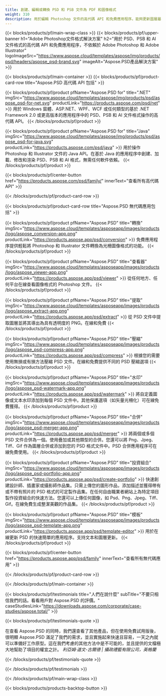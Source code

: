 ```yaml
---
title: 創建、編輯或轉換 PSD 和 PSB 文件為 PDF 和圖像格式
weight: 310
description: 用於編輯​​ Photoshop 文件的高代碼 API 和免費應用程序。能夠更新圖層屬性，添加水印旋轉比例翻轉裁剪抖動光柵轉換。
---
```


{{< blocks/products/pf/main-wrap-class >}}
{{< blocks/products/pf/upper-banner h1="Adobe Photoshop文件格式解決方案" h2="用於 PSD、PSB 和 AI 文件格式的高代碼 API 和免費應用程序，不依賴於 Adob​​e Photoshop 和 Adob​​e Illustrator" logoImageSrc="https://www.aspose.cloud/templates/aspose/img/products/psd/headers/aspose_psd-brand.svg" imageAlt="Aspose.PSD產品解決方案" >}}

{{< blocks/products/pf/main-container >}}
{{< blocks/products/pf/product-card-row title="Aspose.PSD 高代碼 API 包括" >}}

{{< blocks/products/pf/product pfName="Aspose.PSD for" title=".NET" imgSrc="https://www.aspose.cloud/templates/aspose/img/products/psd/aspose_psd-for-net.svg" productLink="https://products.aspose.com/psd/net" >}}
用於 Windows 窗體、ASP.NET、WPF、WCF 或任何類型的基於 .NET Framework 2.0 或更高版本的應用程序中的 PSD、PSB 和 AI 文件格式操作的高代碼 API。
{{< /blocks/products/pf/product >}}

{{< blocks/products/pf/product pfName="Aspose.PSD for" title="Java" imgSrc="https://www.aspose.cloud/templates/aspose/img/products/psd/aspose_psd-for-java.svg" productLink="https://products.aspose.com/psd/java" >}}
用於操作 Photoshop 和 Illustrator 文件的 Java API。在基於 Java 的應用程序中創建、加載、修改和渲染 PSD、PSB 和 AI 格式，無需任何軟件依賴。
{{< /blocks/products/pf/product >}}

{{< blocks/products/pf/center-button href="https://products.aspose.com/psd/family/" innerText="查看所有高代碼API" >}}

{{< /blocks/products/pf/product-card-row >}}

{{< blocks/products/pf/product-card-row title="Aspose.PSD 無代碼應用包括" >}}

{{< blocks/products/pf/product pfName="Aspose.PSD" title="轉換" imgSrc="https://www.aspose.cloud/templates/asposeapp/images/products/logo/aspose_conversion-app.png" productLink="https://products.aspose.app/psd/conversion" >}}
免費應用程序提供輕鬆將 Photoshop 和 Illustrator 文件轉換為光柵圖像格式的功能。
{{< /blocks/products/pf/product >}}

{{< blocks/products/pf/product pfName="Aspose.PSD" title="查看器" imgSrc="https://www.aspose.cloud/templates/asposeapp/images/products/logo/aspose_viewer-app.png" productLink="https://products.aspose.app/psd/viewer" >}}
從任何地方、任何平台在線查看圖像格式的 Photoshop 文件。
{{< /blocks/products/pf/product >}}

{{< blocks/products/pf/product pfName="Aspose.PSD" title="提取" imgSrc="https://www.aspose.cloud/templates/asposeapp/images/products/logo/aspose_extract-app.png" productLink="https://products.aspose.app/psd/extract" >}}
從 PSD 文件中提取圖層並將其導出為具有透明度的 PNG。在線和免費
{{< /blocks/products/pf/product >}}

{{< blocks/products/pf/product pfName="Aspose.PSD" title="壓縮" imgSrc="https://www.aspose.cloud/templates/asposeapp/images/products/logo/aspose_psd-compress-app.png" productLink="https://products.aspose.app/psd/compress" >}}
根據您的需要使用無損或有損方法壓縮 PSD 文件。在線和免費提供不同的 PSD 壓縮選項
{{< /blocks/products/pf/product >}}

{{< blocks/products/pf/product pfName="Aspose.PSD" title="水印" imgSrc="https://www.aspose.cloud/templates/asposeapp/images/products/logo/aspose_psd-watermark-app.png" productLink="https://products.aspose.app/psd/watermark" >}}
將自定義圖像或文本水印添加到每個 PSD 文件中。其他保護選項（如矢量光柵化）可在線免費獲得。
{{< /blocks/products/pf/product >}}

{{< blocks/products/pf/product pfName="Aspose.PSD" title="合併" imgSrc="https://www.aspose.cloud/templates/asposeapp/images/products/logo/aspose_psd-merger-app.png" productLink="https://products.aspose.app/psd/merger" >}}
將兩個或多個 PSD 文件合併為一個。使用疊加或其他類型的合併。您還可以將 Png、Jpeg、Tiff、Gif 作為圖層合併或添加到您的 PSD 格式文件中。PSD 合併應用程序可在線免費使用。
{{< /blocks/products/pf/product >}}

{{< blocks/products/pf/product pfName="Aspose.PSD" title="投資組合" imgSrc="https://www.aspose.cloud/templates/asposeapp/images/products/logo/aspose_psd-portfolio-app.png" productLink="https://products.aspose.app/psd/create-portfolio" >}}
快速創建設計師、插畫家或攝影師作品集。只需上傳您的圖形作品，添加描述並獲得帶有或不帶有照片的 PSD 格式的可定製作品集。在任何自由職業者網站上為特定項目製作投資組合的快速方法。您還可以上傳任何圖像，如 Psd、Png、Jpeg、Tiff、Gif。在線免費生成整潔美觀的作品集。
{{< /blocks/products/pf/product >}}

{{< blocks/products/pf/product pfName="Aspose.PSD" title="模板" imgSrc="https://www.aspose.cloud/templates/asposeapp/images/products/logo/aspose_psd-template-app.png" productLink="https://products.aspose.app/psd/template-editor" >}}
用於在線更新 PSD 的快速簡單的應用程序。支持文本和圖層更新。
{{< /blocks/products/pf/product >}}

{{< blocks/products/pf/center-button href="https://products.aspose.app/psd/family" innerText="查看所有無代碼應用" >}}

{{< /blocks/products/pf/product-card-row >}}

{{< /blocks/products/pf/main-container >}}

{{< blocks/products/pf/testimonials title="人們在說什麼" subTitle="不要只相信我們的話。看看用戶對 Aspose.PSD 的評價。" caseStudiesLink="https://downloads.aspose.com/corporate/case-studies/aspose.total/" >}}

{{< blocks/products/pf/testimonials-quote >}}
<p class="first">
 在查看 Aspose.PSD 的同時，我們還查看了其他產品，但在使用免費試用版後，很明顯 Aspose.PSD 滿足了我們的需求，並且實施起來快速且容易，一天之內就可以準備好工作原型。這在我們考慮的其他方法中是不可能的，並且提供的文檔極大地幫助了項目的權宜之計。
 <em>
  利亞姆·道文-古爾德 | 攝政禮籃有限公司，英格蘭
 </em>
</p>

{{< /blocks/products/pf/testimonials-quote >}}

{{< /blocks/products/pf/testimonials >}}

{{< /blocks/products/pf/main-wrap-class >}}

{{< blocks/products/products-backtop-button >}}
